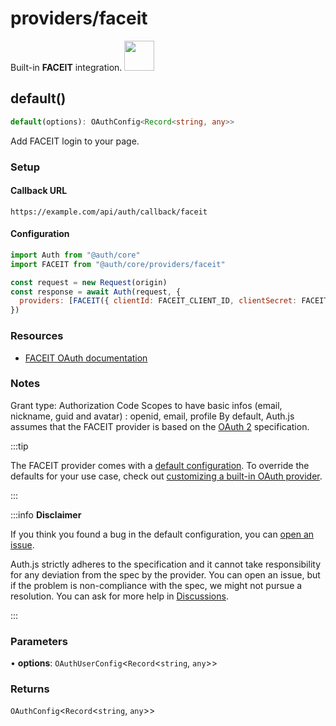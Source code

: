 # providers/faceit

<div style={{backgroundColor: "#000", display: "flex", justifyContent: "space-between", color: "#fff", padding: 16}}>
<span>Built-in <b>FACEIT</b> integration.</span>
<a href="https://faceit.com">
  <img style={{display: "block"}} src="https://authjs.dev/img/providers/faceit.svg" height="48" width="48"/>
</a>
</div>

## default()

```ts
default(options): OAuthConfig<Record<string, any>>
```

Add FACEIT login to your page.

### Setup

#### Callback URL
```
https://example.com/api/auth/callback/faceit
```

#### Configuration
```js
import Auth from "@auth/core"
import FACEIT from "@auth/core/providers/faceit"

const request = new Request(origin)
const response = await Auth(request, {
  providers: [FACEIT({ clientId: FACEIT_CLIENT_ID, clientSecret: FACEIT_CLIENT_SECRET })],
})
```

### Resources

 - [FACEIT OAuth documentation](https://cdn.faceit.com/third_party/docs/FACEIT_Connect_3.0.pdf)

### Notes

Grant type: Authorization Code
Scopes to have basic infos (email, nickname, guid and avatar) : openid, email, profile
By default, Auth.js assumes that the FACEIT provider is
based on the [OAuth 2](https://www.rfc-editor.org/rfc/rfc6749.html) specification.

:::tip

The FACEIT provider comes with a [default configuration](https://github.com/nextauthjs/next-auth/blob/main/packages/core/src/providers/faceit.ts).
To override the defaults for your use case, check out [customizing a built-in OAuth provider](https://authjs.dev/guides/providers/custom-provider#override-default-options).

:::

:::info **Disclaimer**

If you think you found a bug in the default configuration, you can [open an issue](https://authjs.dev/new/provider-issue).

Auth.js strictly adheres to the specification and it cannot take responsibility for any deviation from
the spec by the provider. You can open an issue, but if the problem is non-compliance with the spec,
we might not pursue a resolution. You can ask for more help in [Discussions](https://authjs.dev/new/github-discussions).

:::

### Parameters

• **options**: `OAuthUserConfig`\<`Record`\<`string`, `any`\>\>

### Returns

`OAuthConfig`\<`Record`\<`string`, `any`\>\>
